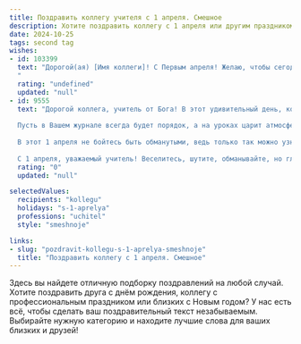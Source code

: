 ```yaml
---
title: Поздравить коллегу учителя с 1 апреля. Смешное
description: Хотите поздравить коллегу с 1 апреля или другим праздником? Наш ИИ создаст незабываемое поздравление, а вы обязательно выделитесь среди других.  
date: 2024-10-25
tags: second tag
wishes:
- id: 103399
  text: "Дорогой(ая) [Имя коллеги]! С Первым апреля! Желаю, чтобы сегодня ваши ученики были настолько послушными, что вы даже удивитесь – а потом, конечно, поймёте, что это всего лишь первоапрельское затишье перед бурей!  Пусть ваши уроки будут полны смеха и неожиданных открытий (но только приятных!).  Крепких нервов и море позитива!
  "
  rating: "undefined"
  updated: "null"
- id: 9555
  text: "Дорогой коллега, учитель от Бога! В этот удивительный день, когда все вокруг веселятся и обманывают друг друга, примите наши самые искренние и шуточные поздравления!
  
  Пусть в Вашем журнале всегда будет порядок, а на уроках царит атмосфера знаний и озорства! Желаем Вам таких учеников, которые будут удивлять не только своими познаниями, но и неиссякаемым чувством юмора!
  
  В этот 1 апреля не бойтесь быть обманутыми, ведь только так можно узнать, кто из Ваших коллег самый находчивый и веселый! И пусть все Ваши розыгрыши будут добрыми и безобидными, а смех сегодня звучит на каждом этаже нашей школы!
  
  С 1 апреля, уважаемый учитель! Веселитесь, шутите, обманывайте, но главное - не забывайте получать удовольствие от этого прекрасного праздника!"
  rating: "0"
  updated: "null"

selectedValues:
  recipients: "kollegu"
  holidays: "s-1-aprelya"
  professions: "uchitel"
  style: "smeshnoje"

links:
- slug: "pozdravit-kollegu-s-1-aprelya-smeshnoje"
  title: "Поздравить коллегу с 1 апреля. Смешное"
---
```


Здесь вы найдете отличную подборку поздравлений на любой случай. 
Хотите поздравить друга с днём рождения, коллегу с профессиональным праздником или близких с Новым годом? У нас есть всё, чтобы сделать ваш поздравительный текст незабываемым. Выбирайте нужную категорию и находите лучшие слова для ваших близких и друзей!
